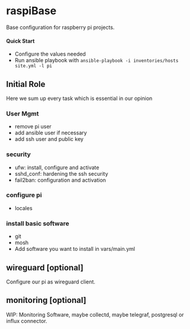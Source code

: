 # raspiBase

Base configuration for raspberry pi projects.

#### Quick Start
* Configure the values needed
* Run ansible playbook with 
```ansible-playbook -i inventories/hosts site.yml -l pi```

## Initial Role 
Here we sum up every task which is essential in our opinion 

### User Mgmt

* remove pi user
* add ansible user if necessary
* add ssh user and public key

### security

* ufw: install, configure and activate
* sshd_conf: hardening the ssh security
* fail2ban: configuration and activation

### configure pi

* locales

### install basic software 

* git
* mosh
* Add software you want to install in vars/main.yml 

## wireguard [optional]

Configure our pi as wireguard client. 

## monitoring [optional]

WIP: Monitoring Software, maybe collectd, maybe telegraf, postgresql or influx connector.